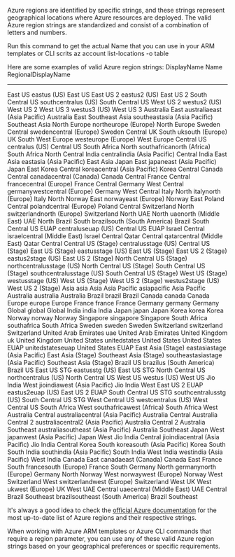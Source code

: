 Azure regions are identified by specific strings, and these strings represent geographical locations where Azure resources are deployed. The valid Azure region strings are standardized and consist of a combination of letters and numbers. 

Run this command to get the actual Name that you can use in your ARM templates or CLI scrits
az account list-locations -o table

Here are some examples of valid Azure region strings:
DisplayName               Name                 RegionalDisplayName
------------------------  -------------------  -------------------------------------
East US                   eastus               (US) East US
East US 2                 eastus2              (US) East US 2
South Central US          southcentralus       (US) South Central US
West US 2                 westus2              (US) West US 2
West US 3                 westus3              (US) West US 3
Australia East            australiaeast        (Asia Pacific) Australia East
Southeast Asia            southeastasia        (Asia Pacific) Southeast Asia
North Europe              northeurope          (Europe) North Europe
Sweden Central            swedencentral        (Europe) Sweden Central
UK South                  uksouth              (Europe) UK South
West Europe               westeurope           (Europe) West Europe
Central US                centralus            (US) Central US
South Africa North        southafricanorth     (Africa) South Africa North
Central India             centralindia         (Asia Pacific) Central India
East Asia                 eastasia             (Asia Pacific) East Asia
Japan East                japaneast            (Asia Pacific) Japan East
Korea Central             koreacentral         (Asia Pacific) Korea Central
Canada Central            canadacentral        (Canada) Canada Central
France Central            francecentral        (Europe) France Central
Germany West Central      germanywestcentral   (Europe) Germany West Central
Italy North               italynorth           (Europe) Italy North
Norway East               norwayeast           (Europe) Norway East
Poland Central            polandcentral        (Europe) Poland Central
Switzerland North         switzerlandnorth     (Europe) Switzerland North
UAE North                 uaenorth             (Middle East) UAE North
Brazil South              brazilsouth          (South America) Brazil South
Central US EUAP           centraluseuap        (US) Central US EUAP
Israel Central            israelcentral        (Middle East) Israel Central
Qatar Central             qatarcentral         (Middle East) Qatar Central
Central US (Stage)        centralusstage       (US) Central US (Stage)
East US (Stage)           eastusstage          (US) East US (Stage)
East US 2 (Stage)         eastus2stage         (US) East US 2 (Stage)
North Central US (Stage)  northcentralusstage  (US) North Central US (Stage)
South Central US (Stage)  southcentralusstage  (US) South Central US (Stage)
West US (Stage)           westusstage          (US) West US (Stage)
West US 2 (Stage)         westus2stage         (US) West US 2 (Stage)
Asia                      asia                 Asia
Asia Pacific              asiapacific          Asia Pacific
Australia                 australia            Australia
Brazil                    brazil               Brazil
Canada                    canada               Canada
Europe                    europe               Europe
France                    france               France
Germany                   germany              Germany
Global                    global               Global
India                     india                India
Japan                     japan                Japan
Korea                     korea                Korea
Norway                    norway               Norway
Singapore                 singapore            Singapore
South Africa              southafrica          South Africa
Sweden                    sweden               Sweden
Switzerland               switzerland          Switzerland
United Arab Emirates      uae                  United Arab Emirates
United Kingdom            uk                   United Kingdom
United States             unitedstates         United States
United States EUAP        unitedstateseuap     United States EUAP
East Asia (Stage)         eastasiastage        (Asia Pacific) East Asia (Stage)
Southeast Asia (Stage)    southeastasiastage   (Asia Pacific) Southeast Asia (Stage)
Brazil US                 brazilus             (South America) Brazil US
East US STG               eastusstg            (US) East US STG
North Central US          northcentralus       (US) North Central US
West US                   westus               (US) West US
Jio India West            jioindiawest         (Asia Pacific) Jio India West
East US 2 EUAP            eastus2euap          (US) East US 2 EUAP
South Central US STG      southcentralusstg    (US) South Central US STG
West Central US           westcentralus        (US) West Central US
South Africa West         southafricawest      (Africa) South Africa West
Australia Central         australiacentral     (Asia Pacific) Australia Central
Australia Central 2       australiacentral2    (Asia Pacific) Australia Central 2
Australia Southeast       australiasoutheast   (Asia Pacific) Australia Southeast
Japan West                japanwest            (Asia Pacific) Japan West
Jio India Central         jioindiacentral      (Asia Pacific) Jio India Central
Korea South               koreasouth           (Asia Pacific) Korea South
South India               southindia           (Asia Pacific) South India
West India                westindia            (Asia Pacific) West India
Canada East               canadaeast           (Canada) Canada East
France South              francesouth          (Europe) France South
Germany North             germanynorth         (Europe) Germany North
Norway West               norwaywest           (Europe) Norway West
Switzerland West          switzerlandwest      (Europe) Switzerland West
UK West                   ukwest               (Europe) UK West
UAE Central               uaecentral           (Middle East) UAE Central
Brazil Southeast          brazilsoutheast      (South America) Brazil Southeast


It's always a good idea to check the [official Azure documentation](https://azure.microsoft.com/en-us/global-infrastructure/regions/) for the most up-to-date list of Azure regions and their respective strings.



When working with Azure ARM templates or Azure CLI commands that require a region parameter, you can use any of these valid Azure region strings based on your geographical preferences or specific requirements.